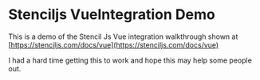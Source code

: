 # Stenciljs VueIntegration Demo

This is a demo of the Stencil Js Vue integration walkthrough shown at [https://stenciljs.com/docs/vue](https://stenciljs.com/docs/vue)

I had a hard time getting this to work and hope this may help some people out.
